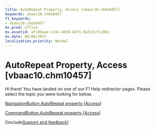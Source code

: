 ```yaml
---
title: AutoRepeat Property, Access [vbaac10.chm10457]
keywords: vbaac10.chm10457
f1_keywords:
- vbaac10.chm10457
ms.prod: office
ms.assetid: afc00aae-c241-4459-b4f1-0a313cf1c063
ms.date: 06/08/2017
localization_priority: Normal
---
```



# AutoRepeat Property, Access [vbaac10.chm10457]

Hi there! You have landed on one of our F1 Help redirector pages. Please select the topic you were looking for below.

[NavigationButton.AutoRepeat property (Access)](https://msdn.microsoft.com/library/2348359a-3d49-7ad1-2afe-21e2b73c4923%28Office.15%29.aspx)

[CommandButton.AutoRepeat property (Access)](https://msdn.microsoft.com/library/028a5bdd-1e37-0499-202f-c9e3fdb83838%28Office.15%29.aspx)

[!include[Support and feedback](~/includes/feedback-boilerplate.md)]